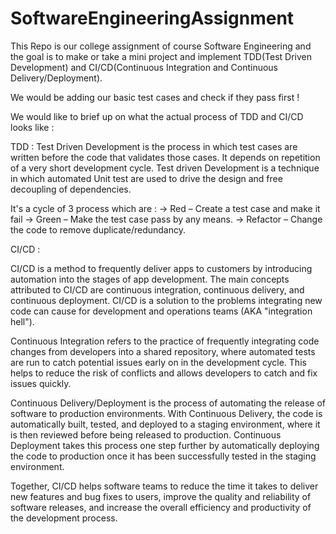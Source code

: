 # SoftwareEngineeringAssignment
This Repo is our college assignment of course Software Engineering and the goal is to make or take a mini project and implement TDD(Test Driven Development) and CI/CD(Continuous Integration and Continuous Delivery/Deployment).

We would be adding our basic test cases and check if they pass first ! 

We would like to brief up on what the actual process of TDD and CI/CD looks like : 

TDD : 
Test Driven Development is the process in which test cases are written before the code that validates those cases. It depends on repetition of a very short development cycle. Test driven Development is a technique in which automated Unit test are used to drive the design and free decoupling of dependencies.

It's a cycle of 3 process which are : 
-> Red – Create a test case and make it fail
-> Green – Make the test case pass by any means.
-> Refactor – Change the code to remove duplicate/redundancy.

CI/CD : 

CI/CD is a method to frequently deliver apps to customers by introducing automation into the stages of app development. The main concepts attributed to CI/CD are continuous integration, continuous delivery, and continuous deployment. CI/CD is a solution to the problems integrating new code can cause for development and operations teams (AKA "integration hell").

Continuous Integration refers to the practice of frequently integrating code changes from developers into a shared repository, where automated tests are run to catch potential issues early on in the development cycle. This helps to reduce the risk of conflicts and allows developers to catch and fix issues quickly.

Continuous Delivery/Deployment is the process of automating the release of software to production environments. With Continuous Delivery, the code is automatically built, tested, and deployed to a staging environment, where it is then reviewed before being released to production. Continuous Deployment takes this process one step further by automatically deploying the code to production once it has been successfully tested in the staging environment.

Together, CI/CD helps software teams to reduce the time it takes to deliver new features and bug fixes to users, improve the quality and reliability of software releases, and increase the overall efficiency and productivity of the development process.


